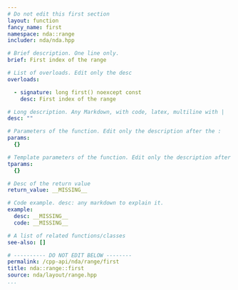 ```yaml
---
# Do not edit this first section
layout: function
fancy_name: first
namespace: nda::range
includer: nda/nda.hpp

# Brief description. One line only.
brief: First index of the range

# List of overloads. Edit only the desc
overloads:

  - signature: long first() noexcept const
    desc: First index of the range

# Long description. Any Markdown, with code, latex, multiline with |
desc: ""

# Parameters of the function. Edit only the description after the :
params:
  {}

# Template parameters of the function. Edit only the description after the :
tparams:
  {}

# Desc of the return value
return_value: __MISSING__

# Code example. desc: any markdown to explain it.
example:
  desc: __MISSING__
  code: __MISSING__

# A list of related functions/classes
see-also: []

# ---------- DO NOT EDIT BELOW --------
permalink: /cpp-api/nda/range/first
title: nda::range::first
source: nda/layout/range.hpp
...
```


